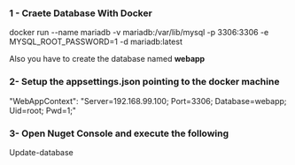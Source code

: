 ### 1 - Craete Database With Docker
docker run --name mariadb -v mariadb:/var/lib/mysql -p 3306:3306 -e MYSQL_ROOT_PASSWORD=1 -d mariadb:latest 


Also you have to create the database named **webapp**


### 2- Setup the appsettings.json pointing to the docker machine
"WebAppContext":  "Server=192.168.99.100; Port=3306; Database=webapp; Uid=root; Pwd=1;"


### 3- Open Nuget Console and execute the following
Update-database
